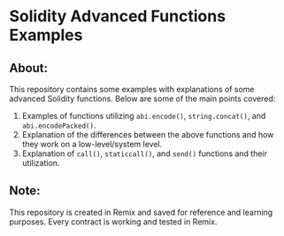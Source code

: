 # Solidity Advanced Functions Examples

## About:
This repository contains some examples with explanations of some advanced Solidity functions. Below are some of the main points covered:

1. Examples of functions utilizing `abi.encode()`, `string.concat()`, and `abi.encodePacked()`.
2. Explanation of the differences between the above functions and how they work on a low-level/system level.
3. Explanation of `call()`, `staticcall()`, and `send()` functions and their utilization.

## Note:
This repository is created in Remix and saved for reference and learning purposes. Every contract is working and tested in Remix.
